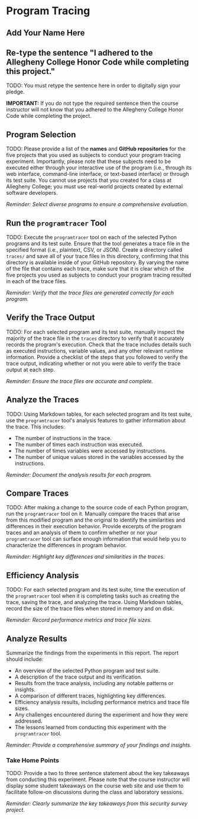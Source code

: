 # Program Tracing

## Add Your Name Here

## Re-type the sentence "I adhered to the Allegheny College Honor Code while completing this project."

TODO: You must retype the sentence here in order to digitally sign your pledge.

**IMPORTANT:** If you do not type the required sentence then the course
instructor will not know that you adhered to the Allegheny College Honor Code
while completing the project.

## Program Selection

TODO: Please provide a list of the **names** and **GitHub repositories** for the
five projects that you used as subjects to conduct your program tracing
experiment. Importantly, please note that these subjects need to be executed
either through your interactive use of the program (i.e., through its web
interface, command-line interface, or text-based interface) or through its test
suite. You cannot use projects that you created for a class at Allegheny College;
you must use real-world projects created by external software developers.

_Reminder: Select diverse programs to ensure a comprehensive evaluation._

## Run the `programtracer` Tool

TODO: Execute the `programtracer` tool on each of the selected Python programs
and its test suite. Ensure that the tool generates a trace file in the
specified format (i.e., plaintext, CSV, or JSON). Create a directory called
`traces/` and save all of your trace files in this directory, confirming that
this directory is available inside of your GitHub repository. By varying the
name of the file that contains each trace, make sure that it is clear which of
the five projects you used as subjects to conduct your program tracing resulted
in each of the trace files.

_Reminder: Verify that the trace files are generated correctly for each program._

## Verify the Trace Output

TODO: For each selected program and its test suite, manually inspect the
majority of the trace file in the `traces` directory to verify that it
accurately records the program's execution. Check that the trace includes
details such as executed instructions, variable values, and any other relevant
runtime information. Provide a checklist of the steps that you followed to
verify the trace output, indicating whether or not you were able to verify the
trace output at each step.

_Reminder: Ensure the trace files are accurate and complete._

## Analyze the Traces

TODO: Using Markdown tables, for each selected program and its test suite,
use the `programtracer` tool's analysis features to gather information about the
trace. This includes:

  - The number of instructions in the trace.
  - The number of times each instruction was executed.
  - The number of times variables were accessed by instructions.
  - The number of unique values stored in the variables accessed by the instructions.

_Reminder: Document the analysis results for each program._

## Compare Traces

TODO: After making a change to the source code of each Python program, run the
`programtracer` tool on it. Manually compare the traces that arise from this
modified program and the original to identify the similarities and differences
in their execution behavior. Provide excerpts of the program traces and an
analysis of them to confirm whether or nor your `programtracer` tool can
surface enough information that would help you to characterize the differences
in program behavior.

_Reminder: Highlight key differences and similarities in the traces._

## Efficiency Analysis

TODO: For each selected program and its test suite, time the execution of the
`programtracer` tool when it is completing tasks such as creating the trace,
saving the trace, and analyzing the trace. Using Markdown tables, record the
size of the trace files when stored in memory and on disk.

_Reminder: Record performance metrics and trace file sizes._

## Analyze Results

Summarize the findings from the experiments in this report. The report should include:

  - An overview of the selected Python program and test suite.
  - A description of the trace output and its verification.
  - Results from the trace analysis, including any notable patterns or insights.
  - A comparison of different traces, highlighting key differences.
  - Efficiency analysis results, including performance metrics and trace file sizes.
  - Any challenges encountered during the experiment and how they were addressed.
  - The lessons learned from conducting this experiment with the `programtracer` tool.

_Reminder: Provide a comprehensive summary of your findings and insights._

### Take Home Points

TODO: Provide a two to three sentence statement about the key takeaways from
conducting this experiment. Please note that the course instructor will display
some student takeaways on the course web site and use them to facilitate
follow-on discussions during the class and laboratory sessions.

_Reminder: Clearly summarize the key takeaways from this security survey project._
